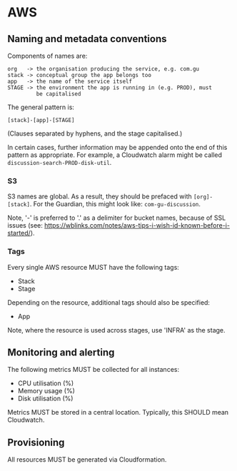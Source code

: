 AWS
===

## Naming and metadata conventions

Components of names are:

    org   -> the organisation producing the service, e.g. com.gu
    stack -> conceptual group the app belongs too
    app   -> the name of the service itself
    STAGE -> the environment the app is running in (e.g. PROD), must
             be capitalised

The general pattern is:

    [stack]-[app]-[STAGE]

(Clauses separated by hyphens, and the stage capitalised.)

In certain cases, further information may be appended onto the end of
this pattern as appropriate. For example, a Cloudwatch alarm might be
called `discussion-search-PROD-disk-util`.

### S3

S3 names are global. As a result, they should be prefaced with
`[org]-[stack]`. For the Guardian, this might look like:
`com-gu-discussion`.

Note, '-' is preferred to '.' as a delimiter for bucket names, because
of SSL issues (see:
https://wblinks.com/notes/aws-tips-i-wish-id-known-before-i-started/).

### Tags

Every single AWS resource MUST have the following tags:

* Stack
* Stage

Depending on the resource, additional tags should also be specified:

* App

Note, where the resource is used across stages, use 'INFRA' as the
stage.

## Monitoring and alerting

The following metrics MUST be collected for all instances:

* CPU utilisation (%)
* Memory usage (%)
* Disk utilisation (%)

Metrics MUST be stored in a central location. Typically, this SHOULD
mean Cloudwatch.

## Provisioning

All resources MUST be generated via Cloudformation.
